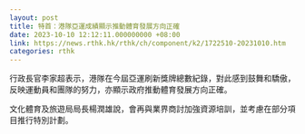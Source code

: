 ```yaml
---
layout: post
title: 特首：港隊亞運成績顯示推動體育發展方向正確
date: 2023-10-10 12:12:11.000000000 +08:00
link: https://news.rthk.hk/rthk/ch/component/k2/1722510-20231010.htm
categories: rthk
---
```


行政長官李家超表示，港隊在今屆亞運刷新獎牌總數紀錄，對此感到鼓舞和驕傲，反映運動員和團隊的努力，亦顯示政府推動體育發展方向正確。

文化體育及旅遊局局長楊潤雄說，會再與業界商討加強資源培訓，並考慮在部分項目推行特別計劃。
